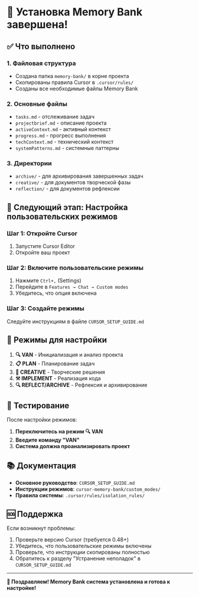 # 🎉 Установка Memory Bank завершена!

## ✅ Что выполнено

### 1. Файловая структура
- Создана папка `memory-bank/` в корне проекта
- Скопированы правила Cursor в `.cursor/rules/`
- Созданы все необходимые файлы Memory Bank

### 2. Основные файлы
- `tasks.md` - отслеживание задач
- `projectbrief.md` - описание проекта
- `activeContext.md` - активный контекст
- `progress.md` - прогресс выполнения
- `techContext.md` - технический контекст
- `systemPatterns.md` - системные паттерны

### 3. Директории
- `archive/` - для архивирования завершенных задач
- `creative/` - для документов творческой фазы
- `reflection/` - для документов рефлексии

## 🔧 Следующий этап: Настройка пользовательских режимов

### Шаг 1: Откройте Cursor
1. Запустите Cursor Editor
2. Откройте ваш проект

### Шаг 2: Включите пользовательские режимы
1. Нажмите `Ctrl+,` (Settings)
2. Перейдите в `Features → Chat → Custom modes`
3. Убедитесь, что опция включена

### Шаг 3: Создайте режимы
Следуйте инструкциям в файле `CURSOR_SETUP_GUIDE.md`

## 🎯 Режимы для настройки

1. **🔍 VAN** - Инициализация и анализ проекта
2. **📋 PLAN** - Планирование задач
3. **🎨 CREATIVE** - Творческие решения
4. **⚒️ IMPLEMENT** - Реализация кода
5. **🔍 REFLECT/ARCHIVE** - Рефлексия и архивирование

## 🧪 Тестирование

После настройки режимов:

1. **Переключитесь на режим 🔍 VAN**
2. **Введите команду "VAN"**
3. **Система должна проанализировать проект**

## 📚 Документация

- **Основное руководство**: `CURSOR_SETUP_GUIDE.md`
- **Инструкции режимов**: `cursor-memory-bank/custom_modes/`
- **Правила системы**: `.cursor/rules/isolation_rules/`

## 🆘 Поддержка

Если возникнут проблемы:
1. Проверьте версию Cursor (требуется 0.48+)
2. Убедитесь, что пользовательские режимы включены
3. Проверьте, что инструкции скопированы полностью
4. Обратитесь к разделу "Устранение неполадок" в `CURSOR_SETUP_GUIDE.md`

---

**🎉 Поздравляем! Memory Bank система установлена и готова к настройке!**
